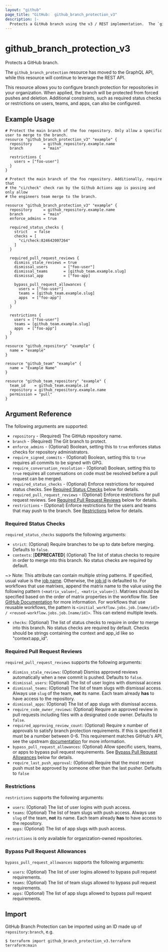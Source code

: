 ```yaml
---
layout: "github"
page_title: "GitHub:  github_branch_protection_v3"
description: |-
  Protects a GitHub branch using the v3 / REST implementation.  The `github_branch_protection` resource has moved to the GraphQL API, while this resource will continue to leverage the REST API
---
```


# github_branch_protection_v3

Protects a GitHub branch.

The `github_branch_protection` resource has moved to the GraphQL API, while this resource will continue to leverage the REST API.

This resource allows you to configure branch protection for repositories in your organization. When applied, the branch will be protected from forced pushes and deletion. Additional constraints, such as required status checks or restrictions on users, teams, and apps, can also be configured.

## Example Usage

```hcl
# Protect the main branch of the foo repository. Only allow a specific user to merge to the branch.
resource "github_branch_protection_v3" "example" {
  repository     = github_repository.example.name
  branch         = "main"

  restrictions {
    users = ["foo-user"]
  }
}
```

```hcl
# Protect the main branch of the foo repository. Additionally, require that
# the "ci/check" check ran by the Github Actions app is passing and only allow
# the engineers team merge to the branch.

resource "github_branch_protection_v3" "example" {
  repository     = github_repository.example.name
  branch         = "main"
  enforce_admins = true

  required_status_checks {
    strict   = false
    checks = [
      "ci/check:824642007264"
    ]
  }

  required_pull_request_reviews {
    dismiss_stale_reviews = true
    dismissal_users       = ["foo-user"]
    dismissal_teams       = [github_team.example.slug]
    dismissal_app         = ["foo-app]

    bypass_pull_request_allowances {
      users = ["foo-user"]
      teams = [github_team.example.slug]
      apps  = ["foo-app"]
    }
  }

  restrictions {
    users = ["foo-user"]
    teams = [github_team.example.slug]
    apps  = ["foo-app"]
  }
}

resource "github_repository" "example" {
  name = "example"
}

resource "github_team" "example" {
  name = "Example Name"
}

resource "github_team_repository" "example" {
  team_id    = github_team.example.id
  repository = github_repository.example.name
  permission = "pull"
}
```

## Argument Reference

The following arguments are supported:

* `repository` - (Required) The GitHub repository name.
* `branch` - (Required) The Git branch to protect.
* `enforce_admins` - (Optional) Boolean, setting this to `true` enforces status checks for repository administrators.
* `require_signed_commits` - (Optional) Boolean, setting this to `true` requires all commits to be signed with GPG.
* `require_conversation_resolution` - (Optional) Boolean, setting this to `true` requires all conversations on code must be resolved before a pull request can be merged.
* `required_status_checks` - (Optional) Enforce restrictions for required status checks. See [Required Status Checks](#required-status-checks) below for details.
* `required_pull_request_reviews` - (Optional) Enforce restrictions for pull request reviews. See [Required Pull Request Reviews](#required-pull-request-reviews) below for details.
* `restrictions` - (Optional) Enforce restrictions for the users and teams that may push to the branch. See [Restrictions](#restrictions) below for details.

### Required Status Checks

`required_status_checks` supports the following arguments:

* `strict`: (Optional) Require branches to be up to date before merging. Defaults to `false`.
* `contexts`: [**DEPRECATED**] (Optional) The list of status checks to require in order to merge into this branch. No status checks are required by default.

~> Note: This attribute can contain multiple string patterns.
If specified, usual value is the [job name](https://docs.github.com/en/actions/using-workflows/workflow-syntax-for-github-actions#jobsjob_idname). Otherwise, the [job id](https://docs.github.com/en/actions/using-workflows/workflow-syntax-for-github-actions#jobsjob_idname) is defaulted to.
For workflows that use matrixes, append the matrix name to the value using the following pattern `(<matrix_value>[, <matrix_value>])`. Matrixes should be specified based on the order of matrix properties in the workflow file. See [GitHub Documentation]("https://docs.github.com/en/actions/using-jobs/using-a-matrix-for-your-jobs#using-a-matrix-strategy") for more information.
For workflows that use reusable workflows, the pattern is `<initial_workflow.jobs.job.[name/id]> / <reused-workflow.jobs.job.[name/id]>`. This can extend multiple levels.

* `checks`: (Optional) The list of status checks to require in order to merge into this branch. No status checks are required by default. Checks should be strings containing the context and app_id like so "context:app_id".

### Required Pull Request Reviews

`required_pull_request_reviews` supports the following arguments:

* `dismiss_stale_reviews`: (Optional) Dismiss approved reviews automatically when a new commit is pushed. Defaults to `false`.
* `dismissal_users`: (Optional) The list of user logins with dismissal access
* `dismissal_teams`: (Optional) The list of team slugs with dismissal access.
  Always use `slug` of the team, **not** its name. Each team already **has** to have access to the repository.
* `dismissal_apps`: (Optional) The list of app slugs with dismissal access.
* `require_code_owner_reviews`: (Optional) Require an approved review in pull requests including files with a designated code owner. Defaults to `false`.
* `required_approving_review_count`: (Optional) Require x number of approvals to satisfy branch protection requirements. If this is specified it must be a number between 0-6. This requirement matches GitHub's API, see the upstream [documentation](https://developer.github.com/v3/repos/branches/#parameters-1) for more information.
* `bypass_pull_request_allowances`: (Optional) Allow specific users, teams, or apps to bypass pull request requirements. See [Bypass Pull Request Allowances](#bypass-pull-request-allowances) below for details.
* `require_last_push_approval`: (Optional) Require that the most recent push must be approved by someone other than the last pusher.  Defaults to `false`

### Restrictions

`restrictions` supports the following arguments:

* `users`: (Optional) The list of user logins with push access.
* `teams`: (Optional) The list of team slugs with push access.
  Always use `slug` of the team, **not** its name. Each team already **has** to have access to the repository.
* `apps`: (Optional) The list of app slugs with push access.

`restrictions` is only available for organization-owned repositories.

### Bypass Pull Request Allowances

`bypass_pull_request_allowances` supports the following arguments:

- `users`: (Optional) The list of user logins allowed to bypass pull request requirements.
- `teams`: (Optional) The list of team slugs allowed to bypass pull request requirements.
- `apps`: (Optional) The list of app slugs allowed to bypass pull request requirements.

## Import

GitHub Branch Protection can be imported using an ID made up of `repository:branch`, e.g.

```
$ terraform import github_branch_protection_v3.terraform terraform:main
```
